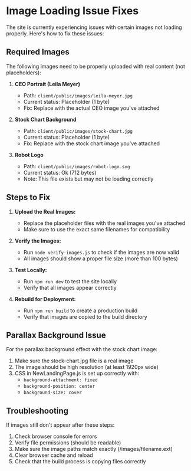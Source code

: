 # Image Loading Issue Fixes

The site is currently experiencing issues with certain images not loading properly. Here's how to fix these issues:

## Required Images

The following images need to be properly uploaded with real content (not placeholders):

1. **CEO Portrait (Leila Meyer)**
   - Path: `client/public/images/leila-meyer.jpg`
   - Current status: Placeholder (1 byte)
   - Fix: Replace with the actual CEO image you've attached

2. **Stock Chart Background** 
   - Path: `client/public/images/stock-chart.jpg`
   - Current status: Placeholder (1 byte)
   - Fix: Replace with the stock chart image you've attached

3. **Robot Logo**
   - Path: `client/public/images/robot-logo.svg`
   - Current status: Ok (712 bytes)
   - Note: This file exists but may not be loading correctly

## Steps to Fix

1. **Upload the Real Images:**
   - Replace the placeholder files with the real images you've attached
   - Make sure to use the exact same filenames for compatibility

2. **Verify the Images:**
   - Run `node verify-images.js` to check if the images are now valid
   - All images should show a proper file size (more than 100 bytes)

3. **Test Locally:**
   - Run `npm run dev` to test the site locally
   - Verify that all images appear correctly

4. **Rebuild for Deployment:**
   - Run `npm run build` to create a production build
   - Verify that images are copied to the build directory

## Parallax Background Issue

For the parallax background effect with the stock chart image:

1. Make sure the stock-chart.jpg file is a real image
2. The image should be high resolution (at least 1920px wide)
3. CSS in NewLandingPage.js is set up correctly with:
   - `background-attachment: fixed`
   - `background-position: center`
   - `background-size: cover`

## Troubleshooting

If images still don't appear after these steps:

1. Check browser console for errors
2. Verify file permissions (should be readable)
3. Make sure the image paths match exactly (/images/filename.ext)
4. Clear browser cache and reload
5. Check that the build process is copying files correctly 